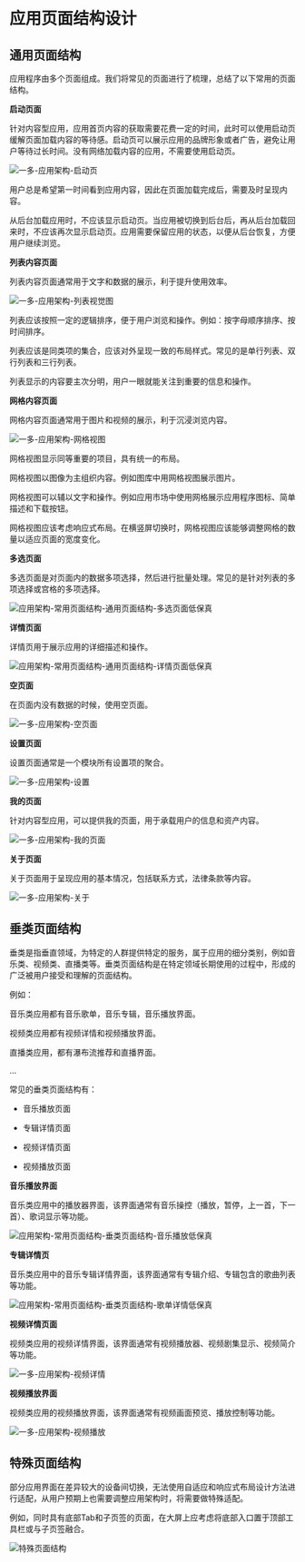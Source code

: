 # 应用页面结构设计


## 通用页面结构

应用程序由多个页面组成。我们将常见的页面进行了梳理，总结了以下常用的页面结构。

**启动页面**

针对内容型应用，应用首页内容的获取需要花费一定的时间，此时可以使用启动页缓解页面加载内容的等待感。启动页可以展示应用的品牌形象或者广告，避免让用户等待过长时间。没有网络加载内容的应用，不需要使用启动页。

![一多-应用架构-启动页](figures/一多-应用架构-启动页.png)

用户总是希望第一时间看到应用内容，因此在页面加载完成后，需要及时呈现内容。

从后台加载应用时，不应该显示启动页。当应用被切换到后台后，再从后台加载回来时，不应该再次显示启动页。应用需要保留应用的状态，以便从后台恢复，方便用户继续浏览。

**列表内容页面**

列表内容页面通常用于文字和数据的展示，利于提升使用效率。

![一多-应用架构-列表视觉图](figures/一多-应用架构-列表视觉图.png)

列表应该按照一定的逻辑排序，便于用户浏览和操作。例如：按字母顺序排序、按时间排序。

列表应该是同类项的集合，应该对外呈现一致的布局样式。常见的是单行列表、双行列表和三行列表。

列表显示的内容要主次分明，用户一眼就能关注到重要的信息和操作。

**网格内容页面**

网格内容页面通常用于图片和视频的展示，利于沉浸浏览内容。

![一多-应用架构-网格视图](figures/一多-应用架构-网格视图.png)

网格视图显示同等重要的项目，具有统一的布局。

网格视图以图像为主组织内容。例如图库中用网格视图展示图片。

网格视图可以辅以文字和操作。例如应用市场中使用网格展示应用程序图标、简单描述和下载按钮。

网格视图应该考虑响应式布局。在横竖屏切换时，网格视图应该能够调整网格的数量以适应页面的宽度变化。

**多选页面**

多选页面是对页面内的数据多项选择，然后进行批量处理。常见的是针对列表的多项选择或宫格的多项选择。

![应用架构-常用页面结构-通用页面结构-多选页面低保真](figures/应用架构-常用页面结构-通用页面结构-多选页面低保真.png)

**详情页面**

详情页用于展示应用的详细描述和操作。

![应用架构-常用页面结构-通用页面结构-详情页面低保真](figures/应用架构-常用页面结构-通用页面结构-详情页面低保真.png)

**空页面**

在页面内没有数据的时候，使用空页面。

![一多-应用架构-空页面](figures/一多-应用架构-空页面.png)

**设置页面**

设置页面通常是一个模块所有设置项的聚合。

![一多-应用架构-设置](figures/一多-应用架构-设置.png)

**我的页面**

针对内容型应用，可以提供我的页面，用于承载用户的信息和资产内容。

![一多-应用架构-我的页面](figures/一多-应用架构-我的页面.png)

**关于页面**

关于页面用于呈现应用的基本情况，包括联系方式，法律条款等内容。

![一多-应用架构-关于](figures/一多-应用架构-关于.png)


## 垂类页面结构

垂类是指垂直领域，为特定的人群提供特定的服务，属于应用的细分类别，例如音乐类、视频类、直播类等。垂类页面结构是在特定领域长期使用的过程中，形成的广泛被用户接受和理解的页面结构。

例如：

音乐类应用都有音乐歌单，音乐专辑，音乐播放界面。

视频类应用都有视频详情和视频播放界面。

直播类应用，都有瀑布流推荐和直播界面。

...

常见的垂类页面结构有：

- 音乐播放页面

- 专辑详情页面

- 视频详情页面

- 视频播放页面

**音乐播放界面**

音乐类应用中的播放器界面，该界面通常有音乐操控（播放，暂停，上一首，下一首）、歌词显示等功能。

![应用架构-常用页面结构-垂类页面结构-音乐播放低保真](figures/应用架构-常用页面结构-垂类页面结构-音乐播放低保真.png)

**专辑详情页**

音乐类应用中的音乐专辑详情界面，该界面通常有专辑介绍、专辑包含的歌曲列表等功能。

![应用架构-常用页面结构-垂类页面结构-歌单详情低保真](figures/应用架构-常用页面结构-垂类页面结构-歌单详情低保真.png)

**视频详情页面**

视频类应用的视频详情界面，该界面通常有视频播放器、视频剧集显示、视频简介等功能。

![一多-应用架构-视频详情](figures/一多-应用架构-视频详情.png)

**视频播放界面**

视频类应用的视频播放界面，该界面通常有视频画面预览、播放控制等功能。

![一多-应用架构-视频播放](figures/一多-应用架构-视频播放.png)


## 特殊页面结构

部分应用界面在差异较大的设备间切换，无法使用自适应和响应式布局设计方法进行适配，从用户预期上也需要调整应用架构时，将需要做特殊适配。

例如，同时具有底部Tab和子页签的页面，在大屏上应考虑将底部入口置于顶部工具栏或与子页签融合。

![特殊页面结构](figures/特殊页面结构.png)
